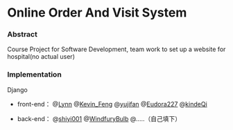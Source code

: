 # Online Order And Visit System

### Abstract

Course Project for Software Development, team work to set up a website for hospital(no actual user)

### Implementation

Django

* front-end：
@[Lynn](https://github.com/Lo1icon)
@[Kevin_Feng](https://github.com/Kevin9694) 
@[yujifan](https://github.com/yujifan0326) 
@[Eudora227](https://github.com/Eudora227)
@[kindeQi](https://github.com/kindeQi)   

* back-end：
@[shiyi001](https://github.com/shiyi001)
@[WindfuryBulb](https://github.com/WindfuryBulb)
@.....（自己填下）

